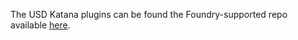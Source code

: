 The USD Katana plugins can be found the Foundry-supported repo available
[here](https://github.com/TheFoundryVisionmongers/KatanaUsdPlugins).
